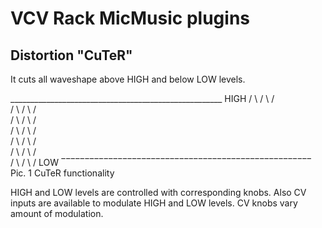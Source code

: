 
# VCV Rack MicMusic plugins

## Distortion "CuTeR"
It cuts all waveshape above HIGH and below LOW levels.

_____________________________________________________ HIGH
       /     \             /     \             /   
      /       \           /       \           /    
     /         \         /         \         /     
    /           \       /           \       /      
   /             \     /             \     /       
  /               \   /               \   /        
 /                 \ /                 \ /            LOW
‾‾‾‾‾‾‾‾‾‾‾‾‾‾‾‾‾‾‾‾‾‾‾‾‾‾‾‾‾‾‾‾‾‾‾‾‾‾‾‾‾‾‾‾‾‾‾‾‾‾‾‾‾   
Pic. 1 CuTeR functionality

HIGH and LOW levels are controlled with corresponding knobs.
Also CV inputs are available to modulate HIGH and LOW levels.
CV knobs vary amount of modulation.